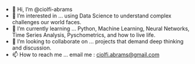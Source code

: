 - 👋 Hi, I’m @ciolfi-abrams
- 👀 I’m interested in ... using Data Science to understand complex challenges our world faces.
- 🌱 I’m currently learning ... Python, Machine Learning, Neural Networks, Time Series Analysis, Pyschometrics, and how to live life.
- 💞️ I’m looking to collaborate on ... projects that demand deep thinking and discussion.
- 📫 How to reach me ... email me : ciolfi.abrams@gmail.com

<!---
ciolfi-abrams/ciolfi-abrams is a ✨ special ✨ repository because its `README.md` (this file) appears on your GitHub profile.
You can click the Preview link to take a look at your changes.
--->
